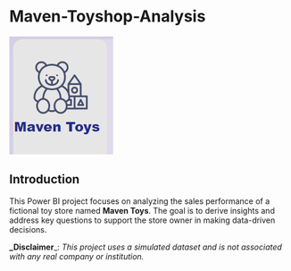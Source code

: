 # Maven-Toyshop-Analysis

![](Intro_Image.png)

## Introduction
This Power BI project focuses on analyzing the sales performance of a fictional toy store named **Maven Toys**. The goal is to derive insights and address key questions to support the store owner in making data-driven decisions.

**_Disclaimer**_: _This project uses a simulated dataset and is not associated with any real company or institution._
